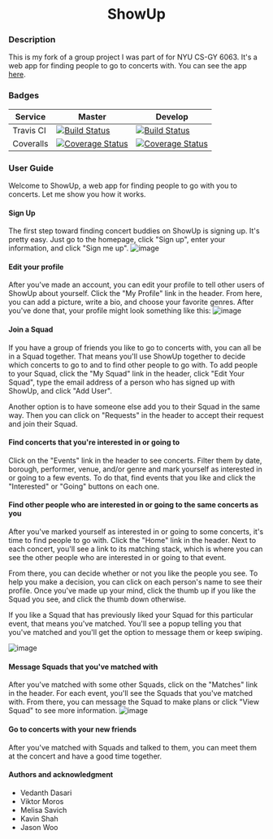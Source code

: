 <h1 align="center">ShowUp</h1>

### Description
This is my fork of a group project I was part of for NYU CS-GY 6063. It's a web app for finding people to go to concerts with. You can see the app [here](http://showup-nyc.herokuapp.com/).

### Badges
|  Service  | Master | Develop |
|-----------|--------|---------|
| Travis CI | [![Build Status](https://travis-ci.com/gcivil-nyu-org/fall2019-cs-gy-6063-team-debug_entities.svg?branch=master)](https://travis-ci.com/gcivil-nyu-org/fall2019-cs-gy-6063-team-debug_entities) | [![Build Status](https://travis-ci.com/gcivil-nyu-org/fall2019-cs-gy-6063-team-debug_entities.svg?branch=develop)](https://travis-ci.com/gcivil-nyu-org/fall2019-cs-gy-6063-team-debug_entities) |
| Coveralls | [![Coverage Status](https://coveralls.io/repos/github/gcivil-nyu-org/fall2019-cs-gy-6063-team-debug_entities/badge.svg?branch=master&service=github)](https://coveralls.io/github/gcivil-nyu-org/fall2019-cs-gy-6063-team-debug_entities?branch=master) | [![Coverage Status](https://coveralls.io/repos/github/gcivil-nyu-org/fall2019-cs-gy-6063-team-debug_entities/badge.svg?branch=develop&service=github)](https://coveralls.io/github/gcivil-nyu-org/fall2019-cs-gy-6063-team-debug_entities?branch=develop) |

### User Guide
Welcome to ShowUp, a web app for finding people to go with you to concerts. Let me show you how it works.

#### Sign Up
The first step toward finding concert buddies on ShowUp is signing up. It's pretty easy. Just go to the homepage, click "Sign up", enter your information, and click "Sign me up".
![image](https://user-images.githubusercontent.com/13837978/70487820-955c7c80-1ac4-11ea-887b-1638c195d3a0.png)

#### Edit your profile
After you've made an account, you can edit your profile to tell other users of ShowUp about yourself. Click the "My Profile" link in the header. From here, you can add a picture, write a bio, and choose your favorite genres. After you've done that, your profile might look something like this:
![image](https://user-images.githubusercontent.com/13837978/70487904-d18fdd00-1ac4-11ea-8129-a657dced2024.png)

#### Join a Squad
If you have a group of friends you like to go to concerts with, you can all be in a Squad together. That means you'll  use ShowUp together to decide which concerts to go to and to find other people to go with. To add people to your Squad, click the "My Squad" link in the header, click "Edit Your Squad", type the email address of a person who has signed up with ShowUp, and click "Add User".

Another option is to have someone else add you to their Squad in the same way. Then you can click on "Requests" in the header to accept their request and join their Squad.

#### Find concerts that you're interested in or going to
Click on the "Events" link in the header to see concerts. Filter them by date, borough, performer, venue, and/or genre and mark yourself as interested in or going to a few events. To do that, find events that you like and click the "Interested" or "Going" buttons on each one.

#### Find other people who are interested in or going to the same concerts as you
After you've marked yourself as interested in or going to some concerts, it's time to find people to go with. Click the "Home" link in the header. Next to each concert, you'll see a link to its matching stack, which is where you can see the other people who are interested in or going to that event.

From there, you can decide whether or not you like the people you see. To help you make a decision, you can click on each person's name to see their profile. Once you've made up your mind, click the thumb up if you like the Squad you see, and click the thumb down otherwise.

If you like a Squad that has previously liked your Squad for this particular event, that means you've matched. You'll see a popup telling you that you've matched and you'll get the option to message them or keep swiping.

![image](https://user-images.githubusercontent.com/13837978/70492336-13735000-1ad2-11ea-85e6-988a56036c07.png)

#### Message Squads that you've matched with
After you've matched with some other Squads, click on the "Matches" link in the header. For each event, you'll see the Squads that you've matched with. From there, you can message the Squad to make plans or click "View Squad" to see more information.
![image](https://user-images.githubusercontent.com/13837978/70492546-c348bd80-1ad2-11ea-9288-9c4ce13f1e5b.png)

#### Go to concerts with your new friends
After you've matched with Squads and talked to them, you can meet them at the concert and have a good time together.

#### Authors and acknowledgment
* Vedanth Dasari
* Viktor Moros
* Melisa Savich
* Kavin Shah
* Jason Woo
